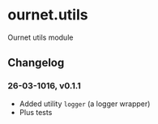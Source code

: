 # ournet.utils

Ournet utils module


## Changelog

### 26-03-1016, v0.1.1

  - Added utility `logger` (a logger wrapper)
  - Plus tests
